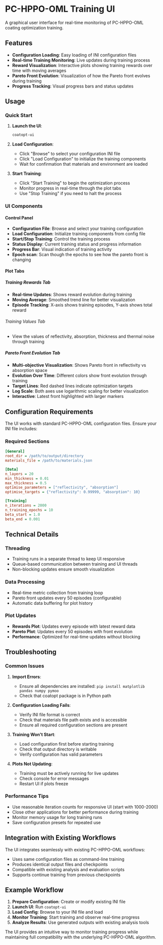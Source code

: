 # PC-HPPO-OML Training UI

A graphical user interface for real-time monitoring of PC-HPPO-OML coating optimization training.

## Features

- **Configuration Loading**: Easy loading of INI configuration files
- **Real-time Training Monitoring**: Live updates during training process
- **Reward Visualization**: Interactive plots showing training rewards over time with moving averages
- **Pareto Front Evolution**: Visualization of how the Pareto front evolves during training
- **Progress Tracking**: Visual progress bars and status updates

## Usage

### Quick Start

1. **Launch the UI**:
   ```bash
   coatopt-ui
   ```

2. **Load Configuration**:
   - Click "Browse" to select your configuration INI file
   - Click "Load Configuration" to initialize the training components
   - Wait for confirmation that materials and environment are loaded

3. **Start Training**:
   - Click "Start Training" to begin the optimization process
   - Monitor progress in real-time through the plot tabs
   - Use "Stop Training" if you need to halt the process

### UI Components

#### Control Panel
- **Configuration File**: Browse and select your training configuration
- **Load Configuration**: Initialize training components from config file
- **Start/Stop Training**: Control the training process
- **Status Display**: Current training status and progress information
- **Progress Bar**: Visual indication of training activity
- **Epoch scan**: Scan though the epochs to see how the pareto front is changing

#### Plot Tabs

##### Training Rewards Tab
- **Real-time Updates**: Shows reward evolution during training
- **Moving Average**: Smoothed trend line for better visualization
- **Episode Tracking**: X-axis shows training episodes, Y-axis shows total reward

###### Training Values Tab

 - View the values of reflectivity, absorption, thickness and thermal noise through training

##### Pareto Front Evolution Tab
- **Multi-objective Visualization**: Shows Pareto front in reflectivity vs absorption space
- **Evolution Over Time**: Different colors show front evolution through training
- **Target Lines**: Red dashed lines indicate optimization targets
- **Log Scale**: Both axes use logarithmic scaling for better visualization
- **Interactive**: Latest front highlighted with larger markers

## Configuration Requirements

The UI works with standard PC-HPPO-OML configuration files. Ensure your INI file includes:

### Required Sections
```ini
[General]
root_dir = /path/to/output/directory
materials_file = /path/to/materials.json

[Data]
n_layers = 20
min_thickness = 0.01
max_thickness = 0.5
optimise_parameters = ["reflectivity", "absorption"]
optimise_targets = {"reflectivity": 0.99999, "absorption": 10}

[Training]
n_iterations = 2000
n_training_epochs = 10
beta_start = 1.0
beta_end = 0.001
```

## Technical Details

### Threading
- Training runs in a separate thread to keep UI responsive
- Queue-based communication between training and UI threads
- Non-blocking updates ensure smooth visualization

### Data Processing
- Real-time metric collection from training loop
- Pareto front updates every 50 episodes (configurable)
- Automatic data buffering for plot history

### Plot Updates
- **Rewards Plot**: Updates every episode with latest reward data
- **Pareto Plot**: Updates every 50 episodes with front evolution
- **Performance**: Optimized for real-time updates without blocking

## Troubleshooting

### Common Issues

1. **Import Errors**:
   - Ensure all dependencies are installed: `pip install matplotlib pandas numpy pymoo`
   - Check that coatopt package is in Python path

2. **Configuration Loading Fails**:
   - Verify INI file format is correct
   - Check that materials file path exists and is accessible
   - Ensure all required configuration sections are present

3. **Training Won't Start**:
   - Load configuration first before starting training
   - Check that output directory is writable
   - Verify configuration has valid parameters

4. **Plots Not Updating**:
   - Training must be actively running for live updates
   - Check console for error messages
   - Restart UI if plots freeze

### Performance Tips

- Use reasonable iteration counts for responsive UI (start with 1000-2000)
- Close other applications for better performance during training
- Monitor memory usage for long training runs
- Save configuration presets for repeated use

## Integration with Existing Workflows

The UI integrates seamlessly with existing PC-HPPO-OML workflows:

- Uses same configuration files as command-line training
- Produces identical output files and checkpoints
- Compatible with existing analysis and evaluation scripts
- Supports continue training from previous checkpoints

## Example Workflow

1. **Prepare Configuration**: Create or modify existing INI file
2. **Launch UI**: Run `coatopt-ui`
3. **Load Config**: Browse to your INI file and load
4. **Monitor Training**: Start training and observe real-time progress
5. **Analyze Results**: Use generated outputs with existing analysis tools

The UI provides an intuitive way to monitor training progress while maintaining full compatibility with the underlying PC-HPPO-OML algorithm.
